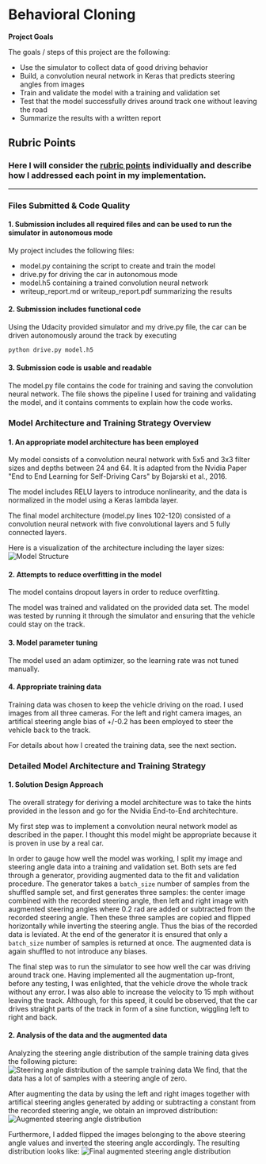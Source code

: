 # **Behavioral Cloning** 


**Project Goals**

The goals / steps of this project are the following:
* Use the simulator to collect data of good driving behavior
* Build, a convolution neural network in Keras that predicts steering angles from images
* Train and validate the model with a training and validation set
* Test that the model successfully drives around track one without leaving the road
* Summarize the results with a written report


[//]: # (Image References)

[model]: ./model.png "Model Visualization"
[hist1]: ./histogram_input_steering_angles.png "Default steering angles."
[hist2]: ./histogram_left_right_steering_angles.png "Left and right augmented steering angles."
[hist3]: ./histogram_final_steering_angles.png "Final steering angles with flipped input."

## Rubric Points
### Here I will consider the [rubric points](https://review.udacity.com/#!/rubrics/432/view) individually and describe how I addressed each point in my implementation.  

---
### Files Submitted & Code Quality

#### 1. Submission includes all required files and can be used to run the simulator in autonomous mode

My project includes the following files:
* model.py containing the script to create and train the model
* drive.py for driving the car in autonomous mode
* model.h5 containing a trained convolution neural network 
* writeup_report.md or writeup_report.pdf summarizing the results

#### 2. Submission includes functional code
Using the Udacity provided simulator and my drive.py file, the car can be driven autonomously around the track by executing 
```sh
python drive.py model.h5
```

#### 3. Submission code is usable and readable

The model.py file contains the code for training and saving the convolution neural network. The file shows the pipeline I used for training and validating the model, and it contains comments to explain how the code works.

### Model Architecture and Training Strategy Overview

#### 1. An appropriate model architecture has been employed

My model consists of a convolution neural network with 5x5 and 3x3 filter sizes and depths between 24 and 64. It is adapted from the Nvidia Paper "End to End Learning for Self-Driving Cars" by Bojarski et al., 2016.

The model includes RELU layers to introduce nonlinearity, and the data is normalized in the model using a Keras lambda layer.

The final model architecture (model.py lines 102-120) consisted of a convolution neural network with five convolutional layers and 5 fully connected layers.

Here is a visualization of the architecture including the layer sizes:
![Model Structure][model]

#### 2. Attempts to reduce overfitting in the model

The model contains dropout layers in order to reduce overfitting. 

The model was trained and validated on the provided data set. The model was tested by running it through the simulator and ensuring that the vehicle could stay on the track.

#### 3. Model parameter tuning

The model used an adam optimizer, so the learning rate was not tuned manually.

#### 4. Appropriate training data

Training data was chosen to keep the vehicle driving on the road. I used images from all three cameras.
For the left and right camera images, an artifical steering angle bias of +/-0.2 has been employed
to steer the vehicle back to the track.

For details about how I created the training data, see the next section. 

### Detailed Model Architecture and Training Strategy

#### 1. Solution Design Approach

The overall strategy for deriving a model architecture was to take the hints provided in the lesson
and go for the Nvidia End-to-End architechture.

My first step was to implement a convolution neural network model as described in the paper. I thought this model might be appropriate because it is proven in use by a real car.

In order to gauge how well the model was working,
I split my image and steering angle data into a training and validation set.
Both sets are fed through a generator, providing augmented data to the fit and validation procedure.
The generator takes a `batch_size` number of samples from the shuffled sample set,
and first generates three samples: the center image combined with the recorded steering angle, then left and right image with augmented steering angles where 0.2 rad are added or subtracted from the recorded steering angle.
Then these three samples are copied and flipped horizontally while inverting the steering angle.
Thus the bias of the recorded data is leviated.
At the end of the generator it is ensured that only a `batch_size` number of samples is returned at once.
The augmented data is again shuffled to not introduce any biases.

The final step was to run the simulator to see how well the car was driving around track one.
Having implemented all the augmentation up-front, before any testing, I was enlighted,
that the vehicle drove the whole track without any error. I was also able to increase the velocity
to 15 mph without leaving the track. Although, for this speed, it could be observed,
that the car drives straight parts of the track in form of a sine function, wiggling left to right and back.

#### 2. Analysis of the data and the augmented data

Analyzing the steering angle distribution of the sample training data
gives the following picture:
![Steering angle distribution of the sample training data][hist1]
We find, that the data has a lot of samples with a steering angle of zero.

After augmenting the data by using the left and right images together with
artifical steering angles generated by adding or subtracting a constant from the
recorded steering angle, we obtain an improved distribution:
![Augmented steering angle distribution][hist2]

Furthermore, I added flipped the images belonging to the above steering angle values
and inverted the steering angle accordingly.
The resulting distribution looks like:
![Final augmented steering angle distribution][hist3]